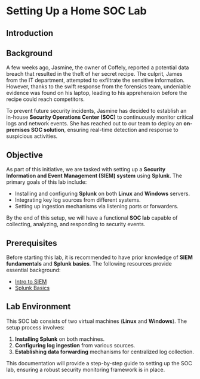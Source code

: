 # Setting Up a Home SOC Lab

## Introduction

## Background  

A few weeks ago, Jasmine, the owner of Coffely, reported a potential data breach that resulted in the theft of her secret recipe. The culprit, James from the IT department, attempted to exfiltrate the sensitive information. However, thanks to the swift response from the forensics team, undeniable evidence was found on his laptop, leading to his apprehension before the recipe could reach competitors.  

To prevent future security incidents, Jasmine has decided to establish an in-house **Security Operations Center (SOC)** to continuously monitor critical logs and network events. She has reached out to our team to deploy an **on-premises SOC solution**, ensuring real-time detection and response to suspicious activities.  

## Objective  

As part of this initiative, we are tasked with setting up a **Security Information and Event Management (SIEM) system** using **Splunk**. The primary goals of this lab include:  

- Installing and configuring **Splunk** on both **Linux** and **Windows** servers.  
- Integrating key log sources from different systems.  
- Setting up ingestion mechanisms via listening ports or forwarders.  

By the end of this setup, we will have a functional **SOC lab** capable of collecting, analyzing, and responding to security events.  

## Prerequisites  

Before starting this lab, it is recommended to have prior knowledge of **SIEM fundamentals** and **Splunk basics**. The following resources provide essential background:  

- [Intro to SIEM](https://tryhackme.com/room/introtosiem)  
- [Splunk Basics](https://tryhackme.com/room/splunk101)  

## Lab Environment  

This SOC lab consists of two virtual machines (**Linux** and **Windows**). The setup process involves:  

1. **Installing Splunk** on both machines.  
2. **Configuring log ingestion** from various sources.  
3. **Establishing data forwarding** mechanisms for centralized log collection.  

This documentation will provide a step-by-step guide to setting up the SOC lab, ensuring a robust security monitoring framework is in place.  
